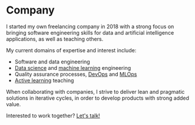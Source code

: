 # Company

I started my own freelancing company in 2018 with a strong focus on bringing
software engineering skills for data and artificial intelligence applications,
as well as teaching others.

My current domains of expertise and interest include:

- Software and data engineering
- [Data science][data-science] and [machine learning][machine-learning] engineering
- Quality assurance processes, [DevOps][devops] and [MLOps][mlops]
- [Active learning][active-learning] teaching

When collaborating with companies, I strive to deliver lean and pragmatic solutions
in iterative cycles, in order to develop products with strong added value.

Interested to work together? [Let's talk!](../contact.md)

[data-science]: https://en.wikipedia.org/wiki/Data_science "Wikipedia - Data Science"
[machine-learning]: https://en.wikipedia.org/wiki/Machine_learning "Wikipedia - Machine Learning"
[devops]: https://en.wikipedia.org/wiki/DevOps "Wikipedia - DevOps"
[mlops]: https://en.wikipedia.org/wiki/MLOps "Wikipedia - MLOps"
[active-learning]: https://en.wikipedia.org/wiki/Active_learning "Wikipedia - Active Learning"
